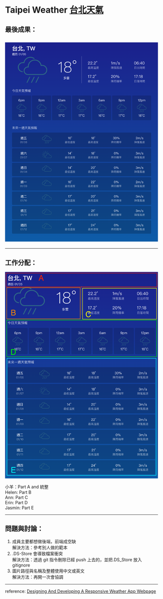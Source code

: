 # Taipei Weather [台北天氣](https://a05031113.github.io/taipei-weather/)

## 最後成果：

## ![](/img/preference.png)

---

## 工作分配：

![](/img/distribution.png)

小羊：Part A and 統整 <br />
Helen: Part B <br />
Ann: Part C <br />
Erin: Part D <br />
Jasmin: Part E <br />

---

## 問題與討論：

1.  成員主要都想做後端，前端成空缺 <br />
    解決方法：參考別人做的範本
2.  .DS-Store 會導致檔案衝突 <br />
    解決方法：透過 git 指令刪除已經 push 上去的，並把.DS_Store 放入 gitignore
3.  圖片路徑與名稱及整體使用中文或英文 <br />
    解決方法：再開一次會協調

---

reference: [Designing And Developing A Responsive Weather App Webpage](https://medium.com/@JonUK/designing-and-developing-a-responsive-weather-app-webpage-part-1-b155b004a5ba)
